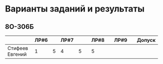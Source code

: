 # Варианты заданий и результаты

## 8О-306Б
|                           | ЛР#6 |   | ЛР#7 |   |   | ЛР#8 |   | ЛР#9 |   |   Допуск   |
|---------------------------|------|---|------|---|---|------|---|------|---|------------|
| Стифеев Евгений           |  1   | 5 |  4   | 5 |   |  5   |   |      |   |            |
